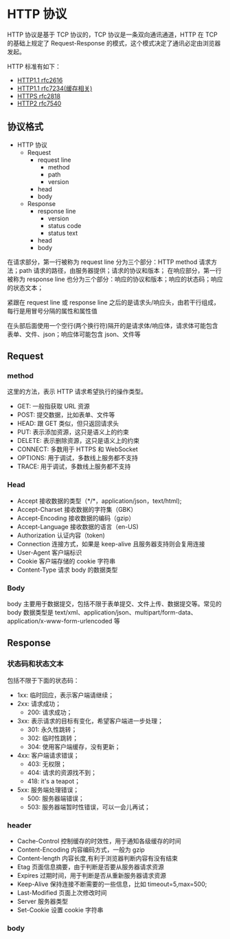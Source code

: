 # HTTP 协议

HTTP 协议是基于 TCP 协议的，TCP 协议是一条双向通讯通道，HTTP 在 TCP 的基础上规定了 Request-Response 的模式，这个模式决定了通讯必定由浏览器发起。

HTTP 标准有如下：

- [HTTP1.1 rfc2616](https://tools.ietf.org/html/rfc2616)
- [HTTP1.1 rfc7234(缓存相关)](https://tools.ietf.org/html/rfc7234)
- [HTTPS rfc2818](https://tools.ietf.org/html/rfc2818)
- [HTTP2 rfc7540](https://tools.ietf.org/html/rfc7540)

## 协议格式

- HTTP 协议
  - Request
    - request line
      - method
      - path
      - version
    - head
    - body
  - Response
    - response line
      - version
      - status code
      - status text
    - head
    - body

在请求部分，第一行被称为 request line 分为三个部分：HTTP method 请求方法；path 请求的路径，由服务器提供；请求的协议和版本；
在响应部分，第一行被称为 response line 也分为三个部分：响应的协议和版本；响应的状态码；响应的状态文本；

紧跟在 request line 或 response line 之后的是请求头/响应头，由若干行组成，每行是用冒号分隔的属性和属性值

在头部后面使用一个空行(两个换行符)隔开的是请求体/响应体，请求体可能包含表单、文件、json；响应体可能包含 json、文件等

## Request

### method

这里的方法，表示 HTTP 请求希望执行的操作类型。

- GET: 一般指获取 URL 资源
- POST: 提交数据，比如表单、文件等
- HEAD: 跟 GET 类似，但只返回请求头
- PUT: 表示添加资源，这只是语义上的约束
- DELETE: 表示删除资源，这只是语义上的约束
- CONNECT: 多数用于 HTTPS 和 WebSocket
- OPTIONS: 用于调试，多数线上服务都不支持
- TRACE: 用于调试，多数线上服务都不支持

### Head

- Accept 接收数据的类型（\*/\*，application/json，text/html);
- Accept-Charset 接收数据的字符集（GBK）
- Accept-Encoding 接收数据的编码（gzip）
- Accept-Language 接收数据的语言（en-US)
- Authorization 认证内容（token)
- Connection 连接方式，如果是 keep-alive 且服务器支持则会复用连接
- User-Agent 客户端标识
- Cookie 客户端存储的 cookie 字符串
- Content-Type 请求 body 的数据类型

### Body

body 主要用于数据提交，包括不限于表单提交、文件上传、数据提交等。常见的 body 数据类型是 text/xml、application/json、multipart/form-data、application/x-www-form-urlencoded 等

## Response

### 状态码和状态文本

包括不限于下面的状态码：

- 1xx: 临时回应，表示客户端请继续；
- 2xx: 请求成功；
  - 200: 请求成功；
- 3xx: 表示请求的目标有变化，希望客户端进一步处理；
  - 301: 永久性跳转；
  - 302: 临时性跳转；
  - 304: 使用客户端缓存，没有更新；
- 4xx: 客户端请求错误；
  - 403: 无权限；
  - 404: 请求的资源找不到；
  - 418: it's a teapot；
- 5xx: 服务端处理错误；
  - 500: 服务器端错误；
  - 503: 服务器端暂时性错误，可以一会儿再试；

### header

- Cache-Control 控制缓存的时效性，用于通知各级缓存的时间
- Content-Encoding 内容编码方式，一般为 gzip
- Content-length 内容长度,有利于浏览器判断内容有没有结束
- Etag 页面信息摘要，由于判断是否要从服务器请求资源
- Expires 过期时间，用于判断是否从重新服务器请求资源
- Keep-Alive 保持连接不断需要的一些信息，比如 timeout=5,max=500;
- Last-Modified 页面上次修改时间
- Server 服务器类型
- Set-Cookie 设置 cookie 字符串

### body
